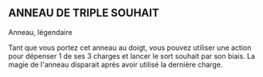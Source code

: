 ## ANNEAU DE TRIPLE SOUHAIT

Anneau, légendaire

Tant que vous portez cet anneau au doigt, vous pouvez utiliser
une action pour dépenser 1 de ses 3 charges et lancer le sort
souhait par son biais. La magie de l'anneau disparait après
avoir utilisé la dernière charge.
